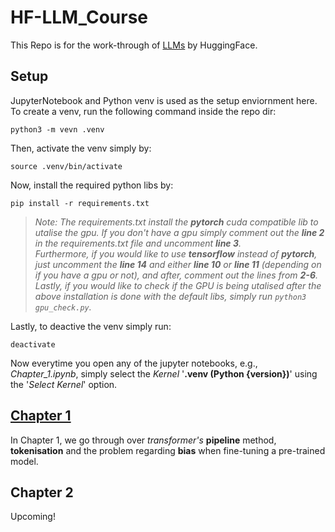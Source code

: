 # HF-LLM_Course
This Repo is for the work-through of [LLMs](https://huggingface.co/learn/llm-course/chapter0/1?fw=pt) by HuggingFace.

## Setup

JupyterNotebook and Python venv is used as the setup enviornment here. To create a venv, run the following command inside the repo dir:
```
python3 -m vevn .venv
```
Then, activate the venv simply by:
```
source .venv/bin/activate
```
Now, install the required python libs by:
```
pip install -r requirements.txt
```
> _Note: The requirements.txt install the **pytorch** cuda compatible lib to utalise the gpu. If you don't have a gpu simply comment out the **line 2** in the requirements.txt file and uncomment **line 3**.<br />
Furthermore, if you would like to use **tensorflow** instead of **pytorch**, just uncomment the **line 14** and either **line 10** or **line 11** (depending on if you have a gpu or not), and after, comment out the lines from **2-6**.  <br />
Lastly, if you would like to check if the GPU is being utalised after the above installation is done with the default libs, simply run `python3 gpu_check.py`._

Lastly, to deactive the venv simply run:
```
deactivate
```

Now everytime you open any of the jupyter notebooks, e.g., *Chapter_1.ipynb*, simply select the *Kernel* '__.venv (Python {version})__' using the '*Select Kernel*' option.


## [Chapter 1](https://huggingface.co/learn/llm-course/chapter1/1?fw=pt)
In Chapter 1, we go through over *transformer's* **pipeline** method,  **tokenisation** and the problem regarding **bias** when fine-tuning a pre-trained model.

## Chapter 2
Upcoming!




